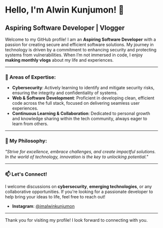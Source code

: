  <!---
imalwinkunjumon/imalwinkunjumon is a ✨ special ✨ repository because its `README.md` (this file) appears on your GitHub profile.
You can click the Preview link to take a look at your changes.
--->
# Hello, I'm Alwin Kunjumon! 👋

## Aspiring Software Developer | Vlogger

Welcome to my GitHub profile! I am an **Aspiring Software Developer** with a passion for creating secure and efficient software solutions. My journey in technology is driven by a commitment to enhancing security and protecting systems from vulnerabilities. When I’m not immersed in code, I enjoy **making monthly vlogs** about my life and experiences.

---

### 🚀 Areas of Expertise:
- **Cybersecurity**: Actively learning to identify and mitigate security risks, ensuring the integrity and confidentiality of systems.
- **Web & Software Development**: Proficient in developing clean, efficient code across the full stack, focused on delivering seamless user experiences.
- **Continuous Learning & Collaboration**: Dedicated to personal growth and knowledge sharing within the tech community, always eager to learn from others.

---

### 🎯 My Philosophy:
_"Strive for excellence, embrace challenges, and create impactful solutions. In the world of technology, innovation is the key to unlocking potential."_

---

### 📫 Let's Connect!
I welcome discussions on **cybersecurity**, **emerging technologies**, or any collaborative opportunities. If you're looking for a passionate developer to help bring your ideas to life, feel free to reach out!

- **Instagram**: [@imalwinkunjumon](https://www.instagram.com/imalwinkunjumon)

---

Thank you for visiting my profile! I look forward to connecting with you.
